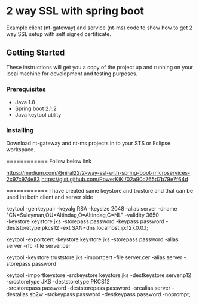 # 2 way SSL with spring boot

Example client (nt-gateway) and service (nt-ms) code to show how to get 2 way SSL setup with self signed certificate.

## Getting Started

These instructions will get you a copy of the project up and running on your local machine for development and testing purposes. 

### Prerequisites

* Java 1.8
* Spring boot 2.1.2
* Java keytool utility


### Installing

Download nt-gateway and nt-ms projects in to your STS or Eclipse workspace. 

============
Follow below link

https://medium.com/@niral22/2-way-ssl-with-spring-boot-microservices-2c97c974e83
https://gist.github.com/PowerKiKi/02a90c765d7b79e7f64d


============
I have created same keystore and trustore and that can be used int both client and server side


keytool -genkeypair -keyalg RSA -keysize 2048 -alias server -dname "CN=Suleyman,OU=Altindag,O=Altindag,C=NL" -validity 3650 \
 -keystore keystore.jks -storepass password -keypass password -deststoretype pkcs12 -ext SAN=dns:localhost,ip:127.0.0.1;
 
 keytool -exportcert -keystore keystore.jks -storepass password -alias server -rfc -file server.cer
 
 keytool -keystore truststore.jks -importcert -file server.cer -alias server -storepass password
 
 keytool -importkeystore -srckeystore keystore.jks -destkeystore server.p12 -srcstoretype JKS -deststoretype PKCS12 \
 -srcstorepass password -deststorepass password -srcalias server -destalias sb2w -srckeypass password -destkeypass password -noprompt; 
